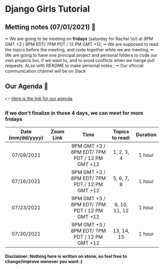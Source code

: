 # Django Girls Tutorial

## Metting notes (07/01/2021) :bookmark_tabs:
:heavy_minus_sign: We are going to be meeting on **fridays** (saturday for Rachel \o/) at 9PM GMT +3 / 8PM EDT/ 7PM PDT / 12 PM GMT +12;
:heavy_minus_sign: We are supposed to read the topics before the meeting, and code together while we are meeting;
:heavy_minus_sign: We are going to have one principal project and personal folders to code our own projects too, if we want to, and to avoid conflicts when we merge pull requests. ALso with README to make personal notes ;
:heavy_minus_sign: Our oficcial communication channel will be on Slack 
## Our Agenda :calendar:

:point_right: [Here is the link for our agenda](https://calendar.google.com/calendar/u/0?cid=NXZpZ2Iwb29zaGM2MnU0aXZoM3RqdGFlZmdAZ3JvdXAuY2FsZW5kYXIuZ29vZ2xlLmNvbQ)

### If we don't finalize in those 4 days, we can meet for more fridays 
| Date (mm/dd/yyyy) |    Zoom Link   |      Time     | Topics to read:|  Duration |
|:-----------------:|----------------|:-------------:|:--------------:| :--------:|
|    07/09/2021     |                |  9PM GMT +3 / 8PM EDT/ 7PM PDT / 12 PM GMT +12   |     1, 2, 3, 4 |   1 hour  |
|    07/16/2021     |                |  9PM GMT +3 / 8PM EDT/ 7PM PDT / 12 PM GMT +12   |     5, 6, 7, 8 |   1 hour  |
|    07/23/2021     |                |  9PM GMT +3 / 8PM EDT/ 7PM PDT / 12 PM GMT +12   |  9, 10, 11, 12 |   1 hour  |
|    07/30/2021     |                |  9PM GMT +3 / 8PM EDT/ 7PM PDT / 12 PM GMT +12   |    13, 14, 15  |   1 hour  |


#### Disclaimer: Nothing here is written on stone, so feel free to change/improve wenever you want :)